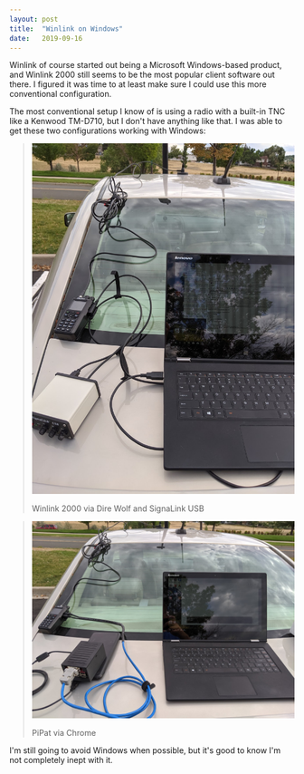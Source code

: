 ```yaml
---
layout: post
title:  "Winlink on Windows"
date:   2019-09-16
---
```

Winlink of course started out being a Microsoft Windows-based product, and Winlink 2000 still seems
to be the most popular client software out there. I figured it was time to at least make sure I
could use this more conventional configuration.

The most conventional setup I know of is using a radio with a built-in TNC like a Kenwood TM-D710,
but I don't have anything like that. I was able to get these two configurations working with
Windows:

> ![Winlink 2000 via Dire Wolf and SignaLink USB](/assets/2019-09-16-windows-signalink.jpg)
>
> Winlink 2000 via Dire Wolf and SignaLink USB

> ![PiPat via Chrome](/assets/2019-09-16-pipat.jpg)
>
> PiPat via Chrome

I'm still going to avoid Windows when possible, but it's good to know I'm not completely inept with
it.
